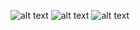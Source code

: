![alt text](https://i.ibb.co/Kymrzdc/1.jpg)
![alt text](https://i.ibb.co/cykwB9b/2.jpg)
![alt text](https://i.ibb.co/LpLWVNB/3.jpg)
